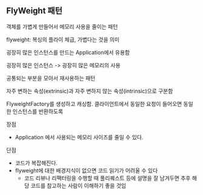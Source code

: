 ## FlyWeight 패턴
객체를 가볍게 만들어서 메모리 사용을 줄이는 패턴

flyweight: 복싱의 플라이 체급, 가볍다는 것을 의미

굉장히 많은 인스턴스를 만드는 Application에서 유용함

굉장히 많은 인스턴스 -> 굉장히 많은 메모리의 사용

공통되는 부분을 모아서 재사용하는 패턴

자주 변하는 속성(extrinsic)과 자주 변하지 않는 속성(intrinsic)으로 구분함

FlyweightFactory를 생성하고 캐싱함. 클라이언트에서 동일한 요청이 들어오면 동일한 인스턴스를 반환하도록

장점
* Application 에서 사용되는 메모리 사이즈를 줄일 수 있다.

단점
* 코드가 복잡해진다.
* flyweight에 대한 배경지식이 없으면 코드 읽기가 어려울 수 있다
  * 코드 리뷰나 리팩터링을 수행할 때 풀리퀘스트 등에 설명을 잘 남겨두면 추후 해당 코드를 참고하는 사람이 이해하기 좋을 것임 